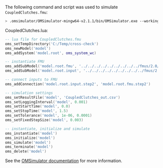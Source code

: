 The following command and script was used to simulate `CoupledClutches.fmu`:
```bash
> .omsimulator/OMSimulator-mingw64-v2.1.1/bin/OMSimulator.exe --workingDir=results/2.0/cs/win64/OMSimulator/v2.1.1/Dymola/2017/CoupledClutches --stripRoot=true --skipCSVHeader=true --addParametersToCSV=true --suppressPath=true --timeout=60 CoupledClutches.lua
```

CoupledClutches.lua:
```lua
-- lua file for CoupledClutches.fmu
oms_setTempDirectory('C:/Temp/cross-check')
oms_newModel('model')
oms_addSystem('model.root', oms_system_wc)

-- instantiate FMU
oms_addSubModel('model.root.fmu', '../../../../../../../../../fmus/2.0/cs/win64/Dymola/2017/CoupledClutches/CoupledClutches.fmu')
oms_addSubModel('model.root.input', '../../../../../../../../../fmus/2.0/cs/win64/Dymola/2017/CoupledClutches/CoupledClutches_in.csv')

-- connect inputs to FMU
oms_addConnection('model.root.input.step2', 'model.root.fmu.step2')

-- simulation settings
oms_setResultFile('model', 'CoupledClutches_out.csv')
oms_setLoggingInterval('model', 0.001)
oms_setStartTime('model', 0.0)
oms_setStopTime('model', 1.5)
oms_setTolerance('model', 1e-06, 0.0001)
oms_setFixedStepSize('model', 0.003)

-- instantiate, initialize and simulate
oms_instantiate('model')
oms_initialize('model')
oms_simulate('model')
oms_terminate('model')
oms_delete('model')
```
See the [OMSimulator documentation](https://openmodelica.org/doc/OMSimulator/master/html/index.html) for more information.

